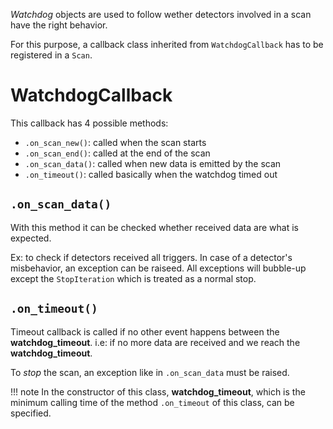*Watchdog* objects are used to follow wether detectors involved in a scan have
the right behavior.

For this purpose, a callback class inherited from `WatchdogCallback` has to be
registered in a `Scan`.

# WatchdogCallback
This callback has 4 possible methods:

- `.on_scan_new()`: called when the scan starts
- `.on_scan_end()`: called at the end of the scan
- `.on_scan_data()`: called when new data is emitted by the scan
- `.on_timeout()`: called basically when the watchdog timed out

## `.on_scan_data()`

With this method it can be checked whether received data are what is expected.

Ex: to check if detectors received all triggers. In case of a detector's
misbehavior, an exception can be raiseed. All exceptions will bubble-up except
the `StopIteration` which is treated as a normal stop.

## `.on_timeout()`

Timeout callback is called if no other event happens between the **watchdog_timeout**.
i.e: if no more data are received and we reach the **watchdog_timeout**.

To *stop* the scan, an exception like in `.on_scan_data` must be raised.

!!! note
    In the constructor of this class, **watchdog_timeout**, which is the
    minimum calling time of the method `.on_timeout` of this class, can be
    specified.

